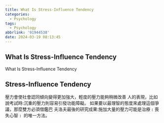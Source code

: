 ```yaml
---
title: What Is Stress-Influence Tendency
categories:
  - Psychology
tags:
  - Psychology
abbrlink: '91944538'
date: 2024-03-19 08:13:45
---
```

What Is Stress-Influence Tendency
-----------------------------------------------------------------------------------------------
<!--more-->
What Is Stress-Influence Tendency

Stress-Influence Tendency
-----------------------------------------------------------------------------------------------
壓力會使社會認同傾向變得更加強大，輕度的壓力能夠稍微改善
人的表現，比如說考試時:沉重的壓力則容易引發功能障礙。
如果要以最理智的態度來處理這個爭議，那麼雙方必須借鑑巴
夫洛夫最後的研究成果:施加大量的壓力可能是治療﹝喪失心智﹞
的唯一方法。